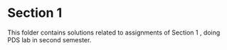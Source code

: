 # Section 1 

This folder contains solutions related to assignments of Section 1 , doing PDS lab in second semester.
